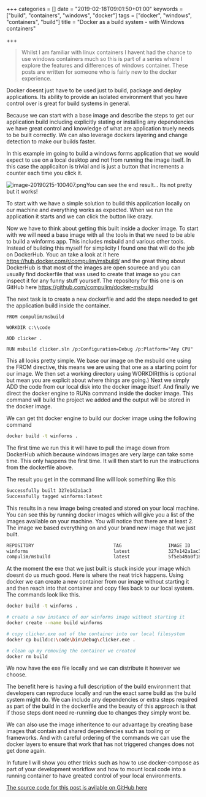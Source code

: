 +++
categories = []
date = "2019-02-18T09:01:50+01:00"
keywords = ["build", "containers", "windows", "docker"]
tags = ["docker", "windows", "containers", "build"]
title = "Docker as a build system - with Windows containers"

+++
> Whilst I am familiar with linux containers I havent had the chance to use windows containers much so this is part of a series where I explore the features and differences of windows container. These posts are written for someone who is fairly new to the docker experience.

Docker doesnt just have to be used just to build, package and deploy applications. Its ability to provide an isolated environment that you have control over is great for build systems in general.

Because we can start with a base image and describe the steps to get our application build including explicitly stating or installing any dependencies we have great control and knowledge of what are application truely needs to be built correctly. We can also leverage dockers layering and change detection to make our builds faster.

In this example im going to build a windows forms application that we would expect to use on a local desktop and not from running the image itself. In this case the applicaiton is trivial and is just a button that increments a counter each time you click it.

![image-20190215-100407.png](https://api.media.atlassian.com/file/bc3cf4f1-0baf-4444-a8b3-07f11f8d0b3b/artifact/image.jpg/binary?client=d869b65a-5c7c-4760-886d-1d80b45237f0&collection=contentId-747536502&max-age=3600&token=eyJhbGciOiJIUzI1NiJ9.eyJpc3MiOiJkODY5YjY1YS01YzdjLTQ3NjAtODg2ZC0xZDgwYjQ1MjM3ZjAiLCJhY2Nlc3MiOnsidXJuOmZpbGVzdG9yZTpjb2xsZWN0aW9uOmNvbnRlbnRJZC03NDc1MzY1MDIiOlsicmVhZCJdfSwiZXhwIjoxNTUwNDgzMDM4LCJuYmYiOjE1NTA0ODAwOTh9.NRDUvwulOx4gSF-QXOm6yfbmDRFTA4cxrTZcFRKZuIY "clicker.exe")You can see the end result… Its not pretty but it works!

To start with we have a simple solution to build this application locally on our machine and everything works as expected. When we run the application it starts and we can click the button like crazy.

Now we have to think about getting this built inside a docker image. To start with we will need a base image with all the tools in that we need to be able to build a winforms app. This includes msbuild and various other tools. Instead of building this myself for simplicity I found one that will do the job on DockerHub. Youc an take a look at it here https://hub.docker.com/r/compulim/msbuild/ and the great thing about DockerHub is that most of the images are open sourece and you can usually find dockerfile that was used to create that image so you can inspect it for any funny stuff yourself. The repository for this one is on GitHub here https://github.com/compulim/docker-msbuild

The next task is to create a new dockerfile and add the steps needed to get the application build inside the container.

``` docker
FROM compulim/msbuild

WORKDIR c:\\code

ADD clicker .

RUN msbuild clicker.sln /p:Configuration=Debug /p:Platform="Any CPU"
```

This all looks pretty simple. We base our image on the msbuild one using the FROM directive, this means we are using that one as a starting point for our image. We then set a working directory using WORKDIR(this is optional but mean you are explicit about where things are going.) Next we simply ADD the code from our local disk into the docker image itself. And finally we direct the docker engine to RUNa command inside the docker image. This command will build the project we added and the output will be stored in the docker image.

We can get tht docker engine to build our docker image using the following command

``` bash
docker build -t winforms .
```

The first time we run this it will have to pull the image down from DockerHub which because windows images are very large can take some time. This only happens the first time. It will then start to run the instructions from the dockerfile above.

The result you get in the command line will look something like this

``` bash
Successfully built 327e142a1ac3
Successfully tagged winforms:latest
```

This results in a new image being created and stored on your local machine. You can see this by running docker images which will give you a list of the images available on your machine. You will notice that there are at least 2. The image we based everything on and your brand new image that we just built.

``` bash
REPOSITORY                             TAG                 IMAGE ID            CREATED             SIZE
winforms                               latest              327e142a1ac3        3 minutes ago       13.9GB
compulim/msbuild                       latest              5f5eb49a0f18        16 months ago       13.8GB
```

At the moment the exe that we just built is stuck inside your image which doesnt do us much good. Here is where the neat trick happens. Using docker we can create a new container from our image without starting it and then reach into that container and copy files back to our local system. The commands look like this.

``` bash
docker build -t winforms .

# create a new instance of our winforms image without starting it
docker create --name build winforms

# copy clicker.exe out of the container into our local filesystem
docker cp build:c:\code\bin\Debug\clicker.exe .

# clean up my removing the container we created
docker rm build
```

We now have the exe file locally and we can distribute it however we choose.

The benefit here is having a full description of the build environment that developers can reproduce locally and run the exact same build as the build system might do. We can include any dependencies or extra steps required as part of the build in the dockerfile and the beauty of this approach is that if those steps dont need re-running due to changes they simply wont be.

We can also use the image inheritence to our advantage by creating base images that contain and shared dependencies such as tooling or frameworks. And with careful ordering of the commands we can use the docker layers to ensure that work that has not triggered changes does not get done again.

In future I will show you other tricks such as how to use docker-compose as part of your development workflow and how to mount local code into a running container to have greated control of your local environments.

[The source code for this post is avilable on GitHub here](https://github.com/ScottGuymer/docker-build-for-windows-apps)